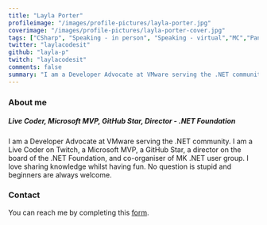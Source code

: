 ```yaml
---
title: "Layla Porter"
profileimage: "/images/profile-pictures/layla-porter.jpg"
coverimage: "/images/profile-pictures/layla-porter-cover.jpg"
tags: ["CSharp", "Speaking - in person", "Speaking - virtual","MC","Panels","Mentorship", "Azure", "MVP"]
twitter: "laylacodesit"
github: "layla-p"
twitch: "laylacodesit"
comments: false
summary: "I am a Developer Advocate at VMware serving the .NET community. I am a Live Coder on Twitch, a Microsoft MVP, and a GitHub Star."
---
```

### About me
##### **Live Coder, Microsoft MVP, GitHub Star, Director - .NET Foundation**
I am a Developer Advocate at VMware serving the .NET community. I am a Live Coder on Twitch, a Microsoft MVP, a GitHub Star, a director on the board of the .NET Foundation, and co-organiser of MK .NET user group. I love sharing knowledge whilst having fun. No question is stupid and beginners are always welcome.

### Contact

You can reach me by completing this [form](https://forms.gle/Mdf13m1Wuia5jDEL8).
